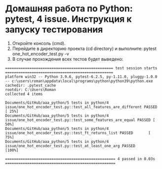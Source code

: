 Домашняя работа по Python: pytest, 4 issue. Инструкция к запуску тестирования
==============================
1. Откройте консоль (cmd).
2. Перейдите в директорию проекта (cd directory) и выполните: pytest one_hot_encoder_test.py -v
3. В случае прохождения всех тестов будет выведено: 
```
================================================= test session starts =================================================
platform win32 -- Python 3.9.6, pytest-6.2.5, py-1.11.0, pluggy-1.0.0 -- c:\users\roman\appdata\local\programs\python\python39\python.exe
cachedir: .pytest_cache
rootdir: C:\Users\Roman
collected 4 items

Documents/GitHub/aaa_python/5 tests in python/4 issue/one_hot_encoder_test.py::test_all_features_are_different PASSED [ 25%]
Documents/GitHub/aaa_python/5 tests in python/4 issue/one_hot_encoder_test.py::test_some_features_are_equal PASSED [ 50%]
Documents/GitHub/aaa_python/5 tests in python/4 issue/one_hot_encoder_test.py::test_ft_returns_list PASSED       [ 75%]
Documents/GitHub/aaa_python/5 tests in python/4 issue/one_hot_encoder_test.py::test_at_least_one_arg PASSED      [100%]

================================================== 4 passed in 0.03s ==================================================
```

